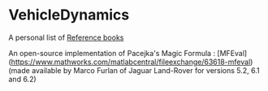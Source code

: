 # VehicleDynamics

A personal list of [Reference books](https://github.com/EricCabrol/VehicleDynamics/blob/master/books.md)

An open-source implementation of Pacejka's Magic Formula : [MFEval] (https://www.mathworks.com/matlabcentral/fileexchange/63618-mfeval)
(made available by Marco Furlan of Jaguar Land-Rover for versions 5.2, 6.1 and 6.2)
